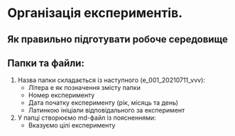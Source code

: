 # Організація експериментів.
## Як правильно підготувати робоче середовище

## Папки та файли:
1) Назва папки складається із наступного (e_001_20210711_vvv):
    * Літера e як позначення змісту папки
    * Номер експерименту
    * Дата початку експерименту (рік, місяць та день)
    * Латинкою ініціали відповідального за експеримент
2) У папці створюємо md-файл із поясненнями:
     * Вказуємо цілі експерименту
